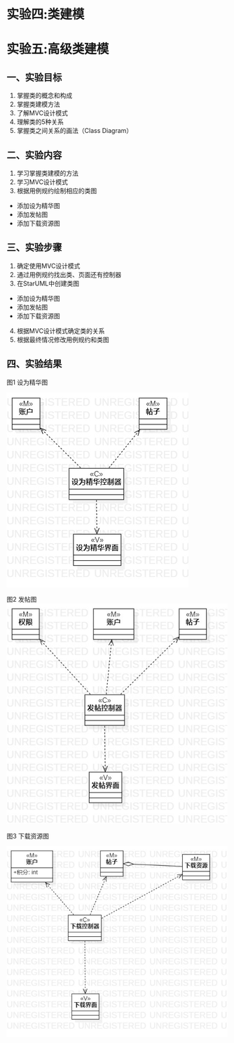 # 实验四:类建模
# 实验五:高级类建模

## 一、实验目标

1. 掌握类的概念和构成
2. 掌握类建模方法
3. 了解MVC设计模式
4. 理解类的5种关系
5. 掌握类之间关系的画法（Class Diagram）


## 二、实验内容

1. 学习掌握类建模的方法
2. 学习MVC设计模式
3. 根据用例规约绘制相应的类图
  - 添加设为精华图
  - 添加发帖图
  - 添加下载资源图


## 三、实验步骤

1. 确定使用MVC设计模式
2. 通过用例规约找出类、页面还有控制器
3. 在StarUML中创建类图
  - 添加设为精华图
  - 添加发帖图
  - 添加下载资源图
4. 根据MVC设计模式确定类的关系
5. 根据最终情况修改用例规约和类图


## 四、实验结果

图1 设为精华图

![添加关注人类图](./Lab4_ClassDiagram1.jpg)



图2 发帖图  
![发帖图](./Lab4_ClassDiagram2.jpg)





图3 下载资源图  

![下载资源图](Lab4_ClassDiagram3.jpg)